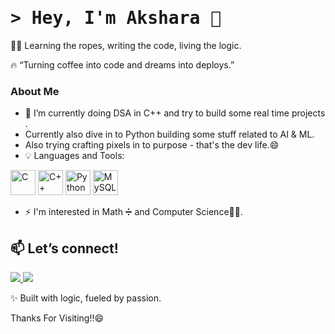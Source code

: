 
# <samp>&gt; Hey, I'm Akshara 👋
👩‍💻 Learning the ropes, writing the code, living the logic.

🔥 “Turning coffee into code and dreams into deploys.”

### About Me
- 🔭 I’m currently doing DSA in C++ and try to build some real time projects .
- Currently also dive in to Python building some stuff related to AI & ML.
- Also trying crafting pixels in to purpose - that's the dev life.😄
  <!-- - 💡 Programming languages I know: Python<img height=20 src="https://raw.githubusercontent.com/github/explore/80688e429a7d4ef2fca1e82350fe8e3517d3494d/topics/python/python.png"> | JavaScript <img height=20 src="https://raw.githubusercontent.com/github/explore/80688e429a7d4ef2fca1e82350fe8e3517d3494d/topics/javascript/javascript.png"> | HTML<img height=20 src="https://raw.githubusercontent.com/github/explore/80688e429a7d4ef2fca1e82350fe8e3517d3494d/topics/html/html.png">. -->
- 💡 Languages and Tools:
<p align="left">
    <!-- C -->
  <img src="https://upload.wikimedia.org/wikipedia/commons/1/19/C_Logo.png" alt="C" width="40"/>

  <!-- C++ -->
  <img src="https://cdn.jsdelivr.net/gh/devicons/devicon/icons/cplusplus/cplusplus-original.svg" alt="C++" width="40"/>

  <!-- Python -->
  <img src="https://cdn.jsdelivr.net/gh/devicons/devicon/icons/python/python-original.svg" alt="Python" width="40"/>
  
<!-- MySQL -->
  <img src="https://encrypted-tbn0.gstatic.com/images?q=tbn:ANd9GcQSWrWGcnJWgIIN564SX__YHEXCsp_ds6Q6fA&s " alt="MySQL" width="40"/>
</p>


<!-- - 🌱 Currently learning Rust <img height=20 src="https://github.com/rust-lang/rust-artwork/blob/master/logo/rust-logo-128x128.png">. -->
- ⚡ I'm interested in Math ➗ and Computer Science👩‍💻.
## 📫 Let’s connect!
<p align="left">
  <a href="mailto:akshara.agarwal12686@gmail.com" target="_blank">
    <img src="https://img.shields.io/badge/Gmail-D14836?style=for-the-badge&logo=gmail&logoColor=white"/>
  </a>
  <a href="https://www.linkedin.com/in/akshara-agarwal-364543211/" target="_blank">
    <img src="https://img.shields.io/badge/LinkedIn-0077B5?style=for-the-badge&logo=linkedin&logoColor=white"/>
  </a>
</p>

✨ Built with logic, fueled by passion.
    
Thanks For Visiting!!😄

